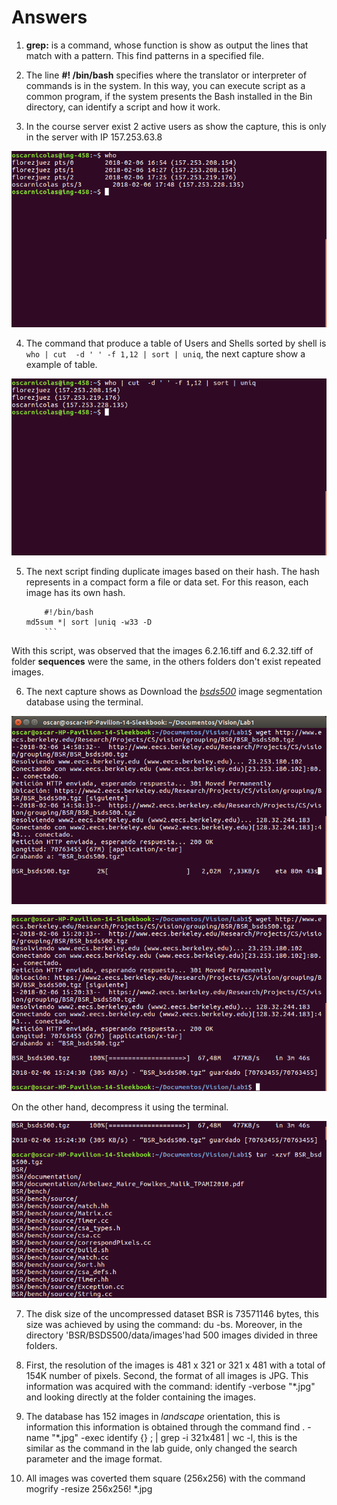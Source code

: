 # Answers

1. **grep:** is a command, whose function is show as output the lines that match with a pattern. This find patterns in a specified file.

2. The line **#! /bin/bash** specifies where the translator or interpreter of commands is in the system. In this way, you can execute script as a common program, if the system presents the Bash installed in the Bin directory, can identify a script and how it work. 
    
3. In the course server exist 2 active users as show the capture, this is only in the server with IP 157.253.63.8
    
![alt text](screenshots/first.png)

4. The command that produce a table of Users and Shells sorted by shell is ``who | cut  -d ' ' -f 1,12 | sort | uniq``, the next capture show a example of table.

![alt text](screenshots/second.png)
   
5. The next script finding duplicate images based on their hash. The hash represents in a compact form a file or data set. For this reason, each image has its own hash.

	```
      	#!/bin/bash
	md5sum *| sort |uniq -w33 -D
      	```
With this script, was observed that the images 6.2.16.tiff and 6.2.32.tiff of folder **sequences** were the same, in the others folders don't exist repeated images.

6. The next capture shows as Download the [*bsds500*](https://www2.eecs.berkeley.edu/Research/Projects/CS/vision/grouping/resources.html#bsds500) image segmentation database using the terminal.

![alt text](screenshots/third.png)

![alt text](screenshots/third_2.png)

On the other hand, decompress it using the terminal.

![alt text](screenshots/four.png)
 
7. The disk size of the uncompressed dataset BSR is 73571146 bytes, this size was achieved by using the command: du -bs. Moreover, in the directory 'BSR/BSDS500/data/images'had 500 images divided in three folders.
 
8. First, the resolution of the images is 481 x 321 or 321 x 481 with a total of 154K number of pixels. Second, the format of all images is JPG. This information was acquired with the command: identify -verbose "*.jpg" and looking directly at the folder containing the images.

9. The database has 152 images in *landscape* orientation, this is information this information is obtained through the command find . -name "*.jpg" -exec identify {} \; | grep -i 321x481 | wc -l, this is the similar as the command in the lab guide, only changed the search parameter and the image format.

 
10. All images was coverted them square (256x256) with the command mogrify -resize 256x256! *.jpg
